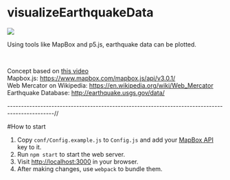 # visualizeEarthquakeData

![](https://user-images.githubusercontent.com/16420802/34706736-f797148c-f4ce-11e7-81d6-2d82c09a0799.JPG)


Using tools like MapBox and p5.js, earthquake data can be plotted. 

</br>

Concept based on [this video](https://www.youtube.com/watch?v=ZiYdOwOrGyc&t=138s)
</br>
Mapbox.js: https://www.mapbox.com/mapbox.js/api/v3.0.1/
</br>
Web Mercator on Wikipedia: https://en.wikipedia.org/wiki/Web_Mercator
</br>
Earthquake Database: http://earthquake.usgs.gov/data/
</br>

-----------------------------------------------------------------------------------------------//

#How to start

1. Copy `conf/Config.example.js` to `Config.js` and add your [MapBox API](https://www.mapbox.com/studio/account/tokens/) key to it.
2. Run `npm start` to start the web server.
3. Visit [http://localhost:3000](http://localhost:3000) in your browser.
4. After making changes, use `webpack` to bundle them.
